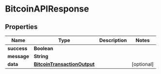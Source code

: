 

# BitcoinAPIResponse


## Properties

| Name | Type | Description | Notes |
|------------ | ------------- | ------------- | -------------|
|**success** | **Boolean** |  |  |
|**message** | **String** |  |  |
|**data** | [**BitcoinTransactionOutput**](BitcoinTransactionOutput.md) |  |  [optional] |



